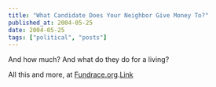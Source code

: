 ```yaml
---
title: "What Candidate Does Your Neighbor Give Money To?"
published_at: 2004-05-25
date: 2004-05-25
tags: ["political", "posts"]
---
```

And how much? And what do they do for a living?  

All this and more, at [Fundrace.org](http://www.fundrace.org/neighbors.php).[Link](http://www.fundrace.org/neighbors.php)